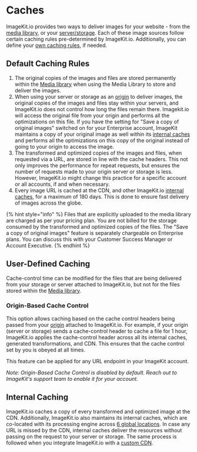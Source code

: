# Caches

ImageKit.io provides two ways to deliver images for your website - from the [media library](../media-library/overview/), or your [server/storage](../integration/configure-origin/). Each of these image sources follow certain caching rules pre-determined by ImageKit.io. Additionally, you can define your [own caching rules](caches.md#user-defined-caching), if needed.

## Default Caching Rules

1. The original copies of the images and files are stored permanently within the [Media library](../media-library/overview/) when using the Media Library to store and deliver the images.
2. When using your server or storage as an [origin](../integration/configure-origin/) to deliver images, the original copies of the images and files stay within your servers, and ImageKit.io does not control how long the files remain there. Imagekit.io will access the original file from your origin and performs all the optimizations on this file. If you have the setting for "Save a copy of original images" switched on for your Enterprise account, ImageKit maintains a copy of your original image as well within its [internal caches](caches.md#internal-caching) and performs all the optimizations on this copy of the original instead of going to your origin to access the image.
3. The transformed and optimized copies of the images and files, when requested via a URL, are stored in line with the cache headers. This not only improves the performance for repeat requests, but ensures the number of requests made to your origin server or storage is less. However, ImageKit.io might change this practice for a specific account or all accounts, if and when necessary.
4. Every image URL is cached at the CDN, and other ImageKit.io [internal caches](caches.md#internal-caching), for a maximum of 180 days. This is done to ensure fast delivery of images across the globe.

{% hint style="info" %}
Files that are explicitly uploaded to the media library are charged as per your pricing plan. You are not billed for the storage consumed by the transformed and optimized copies of the files. The "Save a copy of original images" feature is separately chargeable on Enterprise plans. You can discuss this with your Customer Success Manager or Account Executive.
{% endhint %}

## User-Defined Caching

Cache-control time can be modified for the files that are being delivered from your storage or server attached to ImageKit.io, but not for the files stored within the [Media library](../media-library/overview/).

### Origin-Based Cache Control

This option allows caching based on the cache control headers being passed from your [origin](../integration/configure-origin/) attached to ImageKit.io. For example, if your origin (server or storage) sends a cache-control header to cache a file for 1 hour, ImageKit.io applies the cache-control header across all its internal caches, generated transformations, and CDN. This ensures that the cache control set by you is obeyed at all times.

This feature can be applied for any URL endpoint in your ImageKit account.

*Note: Origin-Based Cache Control is disabled by default. Reach out to ImageKit's support team to enable it for your account.*

## Internal Caching

ImageKit.io caches a copy of every transformed and optimized image at the CDN. Additionally, ImageKit.io also maintains its internal caches, which are co-located with its processing engine across [6 global locations](../media-library/overview/#where-is-the-imagekit-io-media-library-available-geographically). In case any URL is missed by the CDN, internal caches deliver the resources without passing on the request to your server or storage. The same process is followed when you integrate ImageKit.io with a [custom CDN](../testing-and-infrastructure-setup/integrate-with-your-cdn.md).
